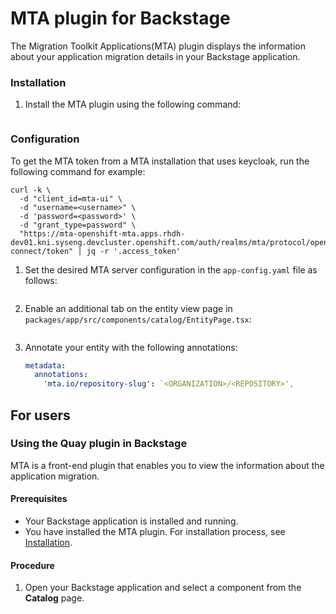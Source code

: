 # MTA plugin for Backstage

The Migration Toolkit Applications(MTA) plugin displays the information about your application migration details in your Backstage application.

### Installation

1. Install the MTA plugin using the following command:

   ```console

   ```

### Configuration

To get the MTA token from a MTA installation that uses keycloak, run the following command for example:

```console
curl -k \
  -d "client_id=mta-ui" \
  -d "username=<username>" \
  -d 'password=<password>' \
  -d "grant_type=password" \
  "https://mta-openshift-mta.apps.rhdh-dev01.kni.syseng.devcluster.openshift.com/auth/realms/mta/protocol/openid-connect/token" | jq -r '.access_token'
```

1. Set the desired MTA server configuration in the `app-config.yaml` file as follows:

```

```

2. Enable an additional tab on the entity view page in `packages/app/src/components/catalog/EntityPage.tsx`:

   ```tsx title="packages/app/src/components/catalog/EntityPage.tsx"

   ```

3. Annotate your entity with the following annotations:

   ```yaml title="catalog-info.yaml"
   metadata:
     annotations:
       'mta.io/repository-slug': `<ORGANIZATION>/<REPOSITORY>',
   ```

## For users

### Using the Quay plugin in Backstage

MTA is a front-end plugin that enables you to view the information about the application migration.

#### Prerequisites

- Your Backstage application is installed and running.
- You have installed the MTA plugin. For installation process, see [Installation](#installation).

#### Procedure

1. Open your Backstage application and select a component from the **Catalog** page.

